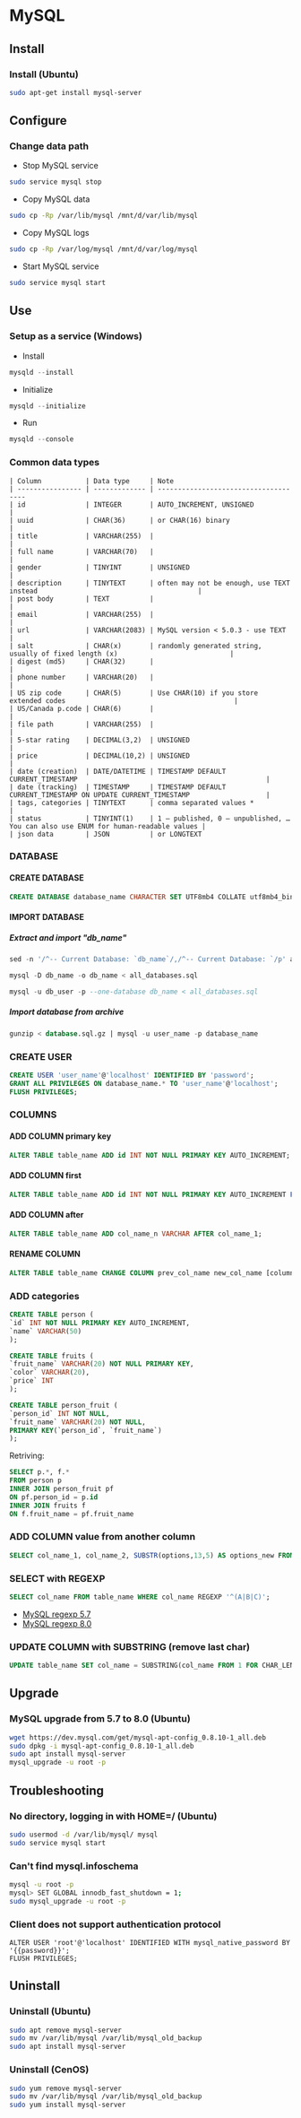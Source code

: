 # MySQL

## Install

### Install (Ubuntu)

```bash
sudo apt-get install mysql-server
```

## Configure

### Change data path

- Stop MySQL service

```bash
sudo service mysql stop
```
- Copy MySQL data

```bash
sudo cp -Rp /var/lib/mysql /mnt/d/var/lib/mysql
```

- Copy MySQL logs

```bash
sudo cp -Rp /var/log/mysql /mnt/d/var/log/mysql
```

- Start MySQL service

```bash
sudo service mysql start
```

## Use

### Setup as a service (Windows)

- Install

```powershell
mysqld --install
```

- Initialize

```powershell
mysqld --initialize
```

- Run

```powershell
mysqld --console
```

### Common data types

```text
| Column           | Data type     | Note
| ---------------- | ------------- | -------------------------------------
| id               | INTEGER       | AUTO_INCREMENT, UNSIGNED                                                          |
| uuid             | CHAR(36)      | or CHAR(16) binary                                                                |
| title            | VARCHAR(255)  |                                                                                   |
| full name        | VARCHAR(70)   |                                                                                   |
| gender           | TINYINT       | UNSIGNED                                                                          |
| description      | TINYTEXT      | often may not be enough, use TEXT  instead                                        |
| post body        | TEXT          |                                                                                   |
| email            | VARCHAR(255)  |                                                                                   |
| url              | VARCHAR(2083) | MySQL version < 5.0.3 - use TEXT                                                  |
| salt             | CHAR(x)       | randomly generated string, usually of fixed length (x)                            |
| digest (md5)     | CHAR(32)      |                                                                                   |
| phone number     | VARCHAR(20)   |                                                                                   |
| US zip code      | CHAR(5)       | Use CHAR(10) if you store extended codes                                          |
| US/Canada p.code | CHAR(6)       |                                                                                   |
| file path        | VARCHAR(255)  |                                                                                   |
| 5-star rating    | DECIMAL(3,2)  | UNSIGNED                                                                          |
| price            | DECIMAL(10,2) | UNSIGNED                                                                          |
| date (creation)  | DATE/DATETIME | TIMESTAMP DEFAULT CURRENT_TIMESTAMP                                               |
| date (tracking)  | TIMESTAMP     | TIMESTAMP DEFAULT CURRENT_TIMESTAMP ON UPDATE CURRENT_TIMESTAMP                   |
| tags, categories | TINYTEXT      | comma separated values *                                                          |
| status           | TINYINT(1)    | 1 – published, 0 – unpublished, … You can also use ENUM for human-readable values |
| json data        | JSON          | or LONGTEXT
```

### DATABASE

#### CREATE DATABASE

```sql
CREATE DATABASE database_name CHARACTER SET UTF8mb4 COLLATE utf8mb4_bin;
```

#### IMPORT DATABASE

##### Extract and import "db_name"

```sql
sed -n '/^-- Current Database: `db_name`/,/^-- Current Database: `/p' alldatabases.sql > db_name.sql
```

```sql
mysql -D db_name -o db_name < all_databases.sql
```

```sql
mysql -u db_user -p --one-database db_name < all_databases.sql
```

##### Import database from archive

```sql
gunzip < database.sql.gz | mysql -u user_name -p database_name
```

### CREATE USER

```sql
CREATE USER 'user_name'@'localhost' IDENTIFIED BY 'password';
GRANT ALL PRIVILEGES ON database_name.* TO 'user_name'@'localhost';
FLUSH PRIVILEGES;
```

### COLUMNS

#### ADD COLUMN primary key

```sql
ALTER TABLE table_name ADD id INT NOT NULL PRIMARY KEY AUTO_INCREMENT;
```

#### ADD COLUMN first

```sql
ALTER TABLE table_name ADD id INT NOT NULL PRIMARY KEY AUTO_INCREMENT FIRST;
```

#### ADD COLUMN after

```sql
ALTER TABLE table_name ADD col_name_n VARCHAR AFTER col_name_1;
```

#### RENAME COLUMN

```sql
ALTER TABLE table_name CHANGE COLUMN prev_col_name new_col_name [column_definition];
```

### ADD categories

```sql
CREATE TABLE person (
`id` INT NOT NULL PRIMARY KEY AUTO_INCREMENT,
`name` VARCHAR(50)
);

CREATE TABLE fruits (
`fruit_name` VARCHAR(20) NOT NULL PRIMARY KEY,
`color` VARCHAR(20),
`price` INT
);

CREATE TABLE person_fruit (
`person_id` INT NOT NULL,
`fruit_name` VARCHAR(20) NOT NULL,
PRIMARY KEY(`person_id`, `fruit_name`)
);
```

Retriving:

```sql
SELECT p.*, f.*
FROM person p
INNER JOIN person_fruit pf
ON pf.person_id = p.id
INNER JOIN fruits f
ON f.fruit_name = pf.fruit_name
```

### ADD COLUMN value from another column

```sql
SELECT col_name_1, col_name_2, SUBSTR(options,13,5) AS options_new FROM table_name;
```

### SELECT with REGEXP

```sql
SELECT col_name FROM table_name WHERE col_name REGEXP '^(A|B|C)';
```

- [MySQL regexp 5.7](https://dev.mysql.com/doc/refman/5.7/en/regexp.html)
- [MySQL regexp 8.0](https://dev.mysql.com/doc/refman/8.0/en/regexp.html)

### UPDATE COLUMN with SUBSTRING (remove last char)

```sql
UPDATE table_name SET col_name = SUBSTRING(col_name FROM 1 FOR CHAR_LENGTH(ref_id) - 1);
```

## Upgrade

### MySQL upgrade from 5.7 to 8.0 (Ubuntu)

```bash
wget https://dev.mysql.com/get/mysql-apt-config_0.8.10-1_all.deb
sudo dpkg -i mysql-apt-config_0.8.10-1_all.deb
sudo apt install mysql-server
mysql_upgrade -u root -p
```

## Troubleshooting

### No directory, logging in with HOME=/ (Ubuntu)

```bash
sudo usermod -d /var/lib/mysql/ mysql
sudo service mysql start
```

### Can't find mysql.infoschema

```bash
mysql -u root -p
mysql> SET GLOBAL innodb_fast_shutdown = 1;
sudo mysql_upgrade -u root -p
```

### Client does not support authentication protocol

```mysql
ALTER USER 'root'@'localhost' IDENTIFIED WITH mysql_native_password BY '{{password}}';
FLUSH PRIVILEGES;
```

## Uninstall

### Uninstall (Ubuntu)

```bash
sudo apt remove mysql-server
sudo mv /var/lib/mysql /var/lib/mysql_old_backup
sudo apt install mysql-server
```

### Uninstall (CenOS)

```bash
sudo yum remove mysql-server
sudo mv /var/lib/mysql /var/lib/mysql_old_backup
sudo yum install mysql-server
```
